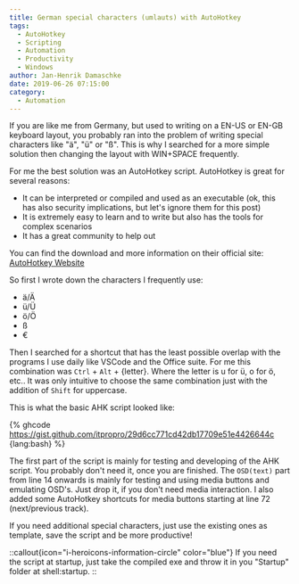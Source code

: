 ```yaml
---
title: German special characters (umlauts) with AutoHotkey
tags:
  - AutoHotkey
  - Scripting
  - Automation
  - Productivity
  - Windows
author: Jan-Henrik Damaschke
date: 2019-06-26 07:15:00
category:
  - Automation
---
```



If you are like me from Germany, but used to writing on a EN-US or EN-GB keyboard layout, you probably ran into the problem of writing special characters like "ä", "ü" or "ß".
This is why I searched for a more simple solution then changing the layout with WIN+SPACE frequently.
<!-- more -->
For me the best solution was an AutoHotkey script. AutoHotkey is great for several reasons:

- It can be interpreted or compiled and used as an executable (ok, this has also security implications, but let's ignore them for this post)
- It is extremely easy to learn and to write but also has the tools for complex scenarios
- It has a great community to help out

You can find the download and more information on their official site: [AutoHotkey Website](https://www.autohotkey.com/)

So first I wrote down the characters I frequently use:

- ä/Ä
- ü/Ü
- ö/Ö
- ß
- €

Then I searched for a shortcut that has the least possible overlap with the programs I use daily like VSCode and the Office suite.
For me this combination was `Ctrl` + `Alt` + {letter}. Where the letter is u for ü, o for ö, etc..
It was only intuitive to choose the same combination just with the addition of `Shift` for uppercase.

This is what the basic AHK script looked like:

{% ghcode <https://gist.github.com/itpropro/29d6cc771cd42db17709e51e4426644c> {lang:bash} %}

The first part of the script is mainly for testing and developing of the AHK script. You probably don't need it, once you are finished.
The `OSD(text)` part from line 14 onwards is mainly for testing and using media buttons and emulating OSD's. Just drop it, if you don't need media interaction.
I also added some AutoHotkey shortcuts for media buttons starting at line 72 (next/previous track).

If you need additional special characters, just use the existing ones as template, save the script and be more productive!

::callout{icon="i-heroicons-information-circle" color="blue"}
If you need the script at startup, just take the compiled exe and throw it in you "Startup" folder at shell:startup.
::
